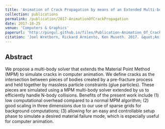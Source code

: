 ```yaml
---
title: 'Animation of Crack Propagation by means of an Extended Multi-body Solver for the Material Point Method'
collection: publications
permalink: /publication/2017-AnimationOfCrackPropagation
date: 2017-10-25
venue: 'Computers & Graphics'
paperurl: 'http://pingul.github.io/files/Publication-Animation_Of_Crack_Propagation/Animation_Of_Crack_Propagation.pdf'
citation: 'Joel Wretborn, Rickard Armiento, Ken Museth. 2017. &quot;Animation of Crack Propagation by Means of an Extended Multi-Body Solver for the Material Point Method.&quot; Computers & Graphics 69 (December): 131–39. https://doi.org/10.1016/j.cag.2017.10.005.'
---
```


Abstract 
--------
We propose a multi-body solver that extends the Material Point Method (MPM) to simulate cracks in computer animation. We define cracks as the intersection between pieces of bodies created by a pre-fracture process and held together by massless particle constraints (glue particles). These pieces are simulated using a MPM multi-body solver extended by us to efficiently handle N-body collisions. Benefits of the present work include (1) low computational overhead compared to a normal MPM algorithm; (2) good scaling in three dimensions due to our use of sparse grids for background computations; (3) allowing for an easy and controllable setup phase to simulate a desired material failure mode, which is especially useful for computer animation.
